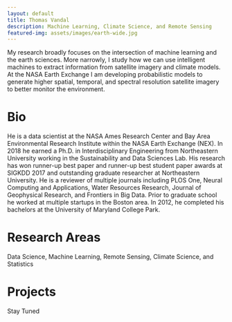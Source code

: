 ```yaml
---
layout: default
title: Thomas Vandal 
description: Machine Learning, Climate Science, and Remote Sensing 
featured-img: assets/images/earth-wide.jpg
---
```


My research broadly focuses on the intersection of machine learning and the earth sciences.  More narrowly, I study how we can use intelligent machines to extract information from satellite imagery and climate models. At the NASA Earth Exchange I am developing probabilistic models to generate higher spatial, temporal, and spectral resolution satellite imagery to better monitor the environment. 


# Bio

He is a data scientist at the NASA Ames Research Center and Bay Area Environmental Research Institute within the NASA Earth Exchange (NEX). In 2018 he earned a Ph.D. in Interdisciplinary Engineering from Northeastern University working in the Sustainability and Data Sciences Lab. His research has won runner-up best paper and runner-up best student paper awards at SIGKDD 2017 and outstanding graduate researcher at Northeastern University.  He is a reviewer of multiple journals including PLOS One, Neural Computing and Applications, Water Resources Research, Journal of Geophysical Research, and Frontiers in Big Data. Prior to graduate school he worked at multiple startups in the Boston area.  In 2012, he completed his bachelors at the University of Maryland College Park.

# Research Areas

Data Science, Machine Learning, Remote Sensing, Climate Science, and Statistics

# Projects

Stay Tuned

